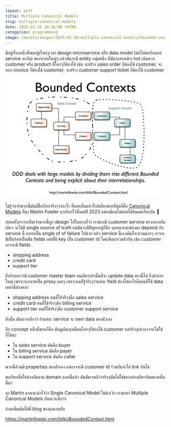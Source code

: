 ```yaml
---
layout: post
title: Multiple Canonical Models
slug: multiple-canonical-models
date: 2025-02-10 20:36:00 +0700
categories: programming
image: /assets/images/2025-02-10-multiple-canonical-models/bounded-contexts.jpg
---
```


มีอยู่เรื่องหนึ่งที่พบอยู่เรื่อยๆเวลา design microservice หรือ data model (ต่อไปขอเรียกแค่ service ละกัน) ของระบบใหญ่ๆ แล้วมันจะมี entity กลุ่มหนึ่ง ที่มันจะค่อนข้าง hot เช่นพวก customer หรือ product ที่ใครๆก็ต้องใช้ เช่น จะสร้าง sales order ก็ต้องใช้ customer, จะออก invoice ก็ต้องใช้ customer, จะสร้าง customer support ticket ก็ต้องใช้ customer

![image](/assets/images/2025-02-10-multiple-canonical-models/bounded-contexts.jpg)

ไม่รู้ว่าเจ้าพวกนี้มันมีชื่อเรียกจริงๆว่าอะไร ที่เคยเห็นแล้วใกล้เคียงมากที่สุดก็คือ [Canonical Models](https://martinfowler.com/bliki/MultipleCanonicalModels.html) ที่ลุง Martin Fowler แกเรียกไว้ตั้งแต่ปี 2023 แต่เหมือนไม่ค่อยได้ยินคนเรียกกัน 🤔

บ่อยครั้งเราจะเห็นเจ้าพวกนี้ถูก design ไปในทางที่ว่า เราต้องมี customer service ตรงกลางอันเดียว จะได้มี single source of truth แต่มันจะมีปัญหาอยู่ก็คือ ทุกคนจะมาต้องมา depend กับ service นี้ กลายเป็น single of of failure ไปด้วย แล้ว service นี้เองมันก็จะบวมมากๆ อาจจะมีเป็นร้อยเป็นพัน fields เลยที่มี key เป็น customer id โดนจับมารวมตัวกัน เช่น customer อาจจะมี fields
- shipping address
- credit card
- support tier

ยิ่งถ้าบอกว่ามี customer master team คนเดียวเท่านั้นที่จะ update data ตรงนี้ได้ ยิ่งลำบากใหญ่ เพราะจะกลายเป็น proxy เฉยๆ เพราะคนที่รู้จริงๆว่าแต่ละ field ต้องใส่อะไรคือคนที่ใช้ data เหล่านี้ต่างหาก
- shipping address คนที่ใช้จริงๆคือ sales service
- credit card คนที่ใช้จริงๆคือ billing service
- support tier คนที่ใช้จริงๆคือ customer support service

ดังนั้น มันน่าจะดีกว่า ถ้าแต่ละ service จะ own data ของตัวเอง

อีก concept หนึ่งที่ชอบก็คือ มันดูเผินๆเหมือนใครๆก็ต้องใช้ customer แต่จริงๆแล้วอาจจะไม่ใช่ก็ได้นะ
- ใน sales service มันคือ buyer
- ใน billing service มันคือ payer
- ใน support service มันคือ caller 

พวกนี้ล้วนมี properties ของตัวเอง แค่อาจจะมี customer id ร่วมกันจะได้ link กันได้

พอเรียกชื่อให้ต่างกันตาม domain แบบนี้แล้ว มันชัดเจนดีว่าจริงๆมันไม่ใช่ของอย่างเดียวกันขนาดนั้นนี่นา

ลุง Martin แกแนะนำไว้ว่า Single Canonical Model ไม่น่าเวิก เรามาทำ Multiple Canonical Models กันน่าจะดีกว่า

อ่านเพิ่มเติมได้ที่ blog ของลุงแกครับ

<https://martinfowler.com/bliki/BoundedContext.html>
